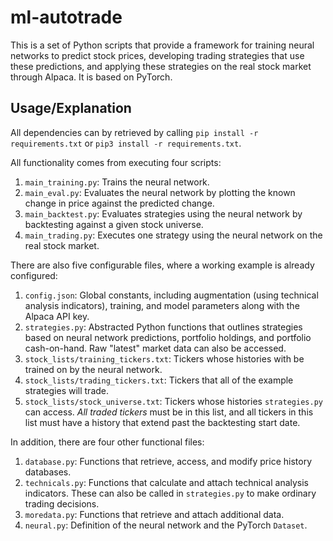 # ml-autotrade

This is a set of Python scripts that provide a framework for training neural networks to predict stock prices, developing 
trading strategies that use these predictions, and applying these strategies on the real stock market through Alpaca. It 
is based on PyTorch.

## Usage/Explanation

All dependencies can by retrieved by calling `pip install -r requirements.txt` or `pip3 install -r requirements.txt`.

All functionality comes from executing four scripts:
1) `main_training.py`: Trains the neural network.
2) `main_eval.py`: Evaluates the neural network by plotting the known change in price against the predicted change.
3) `main_backtest.py`: Evaluates strategies using the neural network by backtesting against a given stock universe.
4) `main_trading.py`: Executes one strategy using the neural network on the real stock market.

There are also five configurable files, where a working example is already configured:
1) `config.json`: Global constants, including augmentation (using technical analysis indicators), training, and model 
    parameters along with the Alpaca API key.
2) `strategies.py`: Abstracted Python functions that outlines strategies based on neural network predictions, portfolio 
    holdings, and portfolio cash-on-hand. Raw "latest" market data can also be accessed.
3) `stock_lists/training_tickers.txt`: Tickers whose histories with be trained on by the neural network.
5) `stock_lists/trading_tickers.txt`: Tickers that all of the example strategies will trade.
4) `stock_lists/stock_universe.txt`: Tickers whose histories `strategies.py` can access. *All traded tickers* must be in 
    this list, and all tickers in this list must have a history that extend past the backtesting start date.

In addition, there are four other functional files:
1) `database.py`: Functions that retrieve, access, and modify price history databases.
2) `technicals.py`: Functions that calculate and attach technical analysis indicators. These can also be called in 
    `strategies.py` to make ordinary trading decisions.
3) `moredata.py`: Functions that retrieve and attach additional data.
4) `neural.py`: Definition of the neural network and the PyTorch `Dataset`.